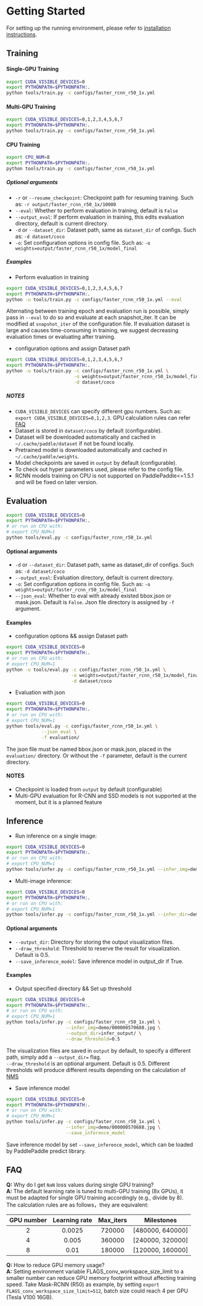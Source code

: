 # Getting Started

For setting up the running environment, please refer to [installation
instructions](INSTALL.md).


## Training

#### Single-GPU Training


```bash
export CUDA_VISIBLE_DEVICES=0
export PYTHONPATH=$PYTHONPATH:.
python tools/train.py -c configs/faster_rcnn_r50_1x.yml
```

#### Multi-GPU Training

```bash
export CUDA_VISIBLE_DEVICES=0,1,2,3,4,5,6,7
export PYTHONPATH=$PYTHONPATH:.
python tools/train.py -c configs/faster_rcnn_r50_1x.yml
```

#### CPU Training

```bash
export CPU_NUM=8
export PYTHONPATH=$PYTHONPATH:.
python tools/train.py -c configs/faster_rcnn_r50_1x.yml
```

##### Optional arguments

- `-r` or `--resume_checkpoint`: Checkpoint path for resuming training. Such as: `-r output/faster_rcnn_r50_1x/10000`
- `--eval`: Whether to perform evaluation in training, default is `False`
- `--output_eval`: If perform evaluation in training, this edits evaluation directory, default is current directory.
- `-d` or `--dataset_dir`: Dataset path, same as `dataset_dir` of configs. Such as: `-d dataset/coco`
- `-o`: Set configuration options in config file. Such as: `-o weights=output/faster_rcnn_r50_1x/model_final`


##### Examples

- Perform evaluation in training
```bash
export CUDA_VISIBLE_DEVICES=0,1,2,3,4,5,6,7
export PYTHONPATH=$PYTHONPATH:.
python -u tools/train.py -c configs/faster_rcnn_r50_1x.yml --eval
```

Alternating between training epoch and evaluation run is possible, simply pass
in `--eval` to do so and evaluate at each snapshot_iter. It can be modified at `snapshot_iter` of the configuration file. If evaluation dataset is large and
causes time-consuming in training, we suggest decreasing evaluation times or evaluating after training.


- configuration options and assign Dataset path
```bash
export CUDA_VISIBLE_DEVICES=0,1,2,3,4,5,6,7
export PYTHONPATH=$PYTHONPATH:.
python -u tools/train.py -c configs/faster_rcnn_r50_1x.yml \
                         -o weights=output/faster_rcnn_r50_1x/model_final \
                         -d dataset/coco
```


##### NOTES

- `CUDA_VISIBLE_DEVICES` can specify different gpu numbers. Such as: `export CUDA_VISIBLE_DEVICES=0,1,2,3`. GPU calculation rules can refer [FAQ](#faq)
- Dataset is stored in `dataset/coco` by default (configurable).
- Dataset will be downloaded automatically and cached in `~/.cache/paddle/dataset` if not be found locally.
- Pretrained model is downloaded automatically and cached in `~/.cache/paddle/weights`.
- Model checkpoints are saved in `output` by default (configurable).
- To check out hyper parameters used, please refer to the config file.
- RCNN models training on CPU is not supported on PaddlePaddle<=1.5.1 and will be fixed on later version.



## Evaluation


```bash
export CUDA_VISIBLE_DEVICES=0
export PYTHONPATH=$PYTHONPATH:.
# or run on CPU with:
# export CPU_NUM=1
python tools/eval.py -c configs/faster_rcnn_r50_1x.yml
```

#### Optional arguments

- `-d` or `--dataset_dir`: Dataset path, same as dataset_dir of configs. Such as: `-d dataset/coco`
- `--output_eval`: Evaluation directory, default is current directory.
- `-o`: Set configuration options in config file. Such as: `-o weights=output/faster_rcnn_r50_1x/model_final`
- `--json_eval`: Whether to eval with already existed bbox.json or mask.json. Default is `False`. Json file directory is assigned by `-f` argument.

#### Examples

- configuration options && assign Dataset path
```bash
export CUDA_VISIBLE_DEVICES=0
export PYTHONPATH=$PYTHONPATH:.
# or run on CPU with:
# export CPU_NUM=1
python -u tools/eval.py -c configs/faster_rcnn_r50_1x.yml \
                        -o weights=output/faster_rcnn_r50_1x/model_final \
                        -d dataset/coco
```

- Evaluation with json
```bash
export CUDA_VISIBLE_DEVICES=0
export PYTHONPATH=$PYTHONPATH:.
# or run on CPU with:
# export CPU_NUM=1
python tools/eval.py -c configs/faster_rcnn_r50_1x.yml \
		     --json_eval \
		     -f evaluation/
```

The json file must be named bbox.json or mask.json, placed in the `evaluation/` directory. Or without the `-f` parameter, default is the current directory.

#### NOTES

- Checkpoint is loaded from `output` by default (configurable)
- Multi-GPU evaluation for R-CNN and SSD models is not supported at the
moment, but it is a planned feature


## Inference


- Run inference on a single image:

```bash
export CUDA_VISIBLE_DEVICES=0
export PYTHONPATH=$PYTHONPATH:.
# or run on CPU with:
# export CPU_NUM=1
python tools/infer.py -c configs/faster_rcnn_r50_1x.yml --infer_img=demo/000000570688.jpg
```

- Multi-image inference:

```bash
export CUDA_VISIBLE_DEVICES=0
export PYTHONPATH=$PYTHONPATH:.
# or run on CPU with:
# export CPU_NUM=1
python tools/infer.py -c configs/faster_rcnn_r50_1x.yml --infer_dir=demo
```

#### Optional arguments

- `--output_dir`: Directory for storing the output visualization files.
- `--draw_threshold`: Threshold to reserve the result for visualization. Default is 0.5.
- `--save_inference_model`: Save inference model in output_dir if True.

#### Examples

- Output specified directory && Set up threshold
```bash
export CUDA_VISIBLE_DEVICES=0
export PYTHONPATH=$PYTHONPATH:.
# or run on CPU with:
# export CPU_NUM=1
python tools/infer.py -c configs/faster_rcnn_r50_1x.yml \
                      --infer_img=demo/000000570688.jpg \
                      --output_dir=infer_output/ \
                      --draw_threshold=0.5
```
The visualization files are saved in `output` by default, to specify a different
path, simply add a `--output_dir=` flag.         
`--draw_threshold` is an optional argument. Default is 0.5. Different thresholds will produce different results depending on the calculation of [NMS](https://ieeexplore.ieee.org/document/1699659)

- Save inference model

```bash
export CUDA_VISIBLE_DEVICES=0
export PYTHONPATH=$PYTHONPATH:.
# or run on CPU with:
# export CPU_NUM=1
python tools/infer.py -c configs/faster_rcnn_r50_1x.yml \
                      --infer_img=demo/000000570688.jpg \
                      --save_inference_model
```

Save inference model by set `--save_inference_model`, which can be loaded by PaddlePaddle predict library.


## FAQ

**Q:**  Why do I get `NaN` loss values during single GPU training? </br>
**A:**  The default learning rate is tuned to multi-GPU training (8x GPUs), it must
be adapted for single GPU training accordingly (e.g., divide by 8).       
The calculation rules are as follows，they are equivalent: </br>     


| GPU number  | Learning rate  | Max_iters | Milestones       |       
| :---------: | :------------: | :-------: | :--------------: |     
| 2           | 0.0025         | 720000    | [480000, 640000] |
| 4           | 0.005          | 360000    | [240000, 320000] |
| 8           | 0.01           | 180000    | [120000, 160000] |

**Q:**  How to reduce GPU memory usage? </br>
**A:**  Setting environment variable FLAGS_conv_workspace_size_limit to a smaller
number can reduce GPU memory footprint without affecting training speed.
Take Mask-RCNN (R50) as example, by setting `export FLAGS_conv_workspace_size_limit=512`,
batch size could reach 4 per GPU (Tesla V100 16GB).
